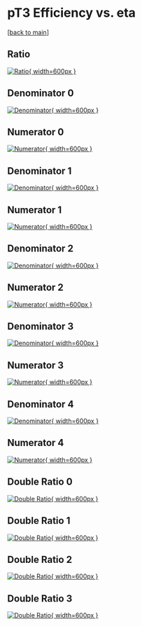# pT3 Efficiency vs. eta

[[back to main](./)]



## Ratio

[![Ratio](../mtv/var/pT3_loweta_11_1_eff_eta.png){ width=600px }](../mtv/var/pT3_loweta_11_1_eff_eta.pdf)

## Denominator 0

[![Denominator](../mtv/den/pT3_loweta_11_1_eff_eta_den0.png){ width=600px }](../mtv/den/pT3_loweta_11_1_eff_eta_den0.pdf)

## Numerator 0

[![Numerator](../mtv/num/pT3_loweta_11_1_eff_eta_num0.png){ width=600px }](../mtv/num/pT3_loweta_11_1_eff_eta_num0.pdf)

## Denominator 1

[![Denominator](../mtv/den/pT3_loweta_11_1_eff_eta_den1.png){ width=600px }](../mtv/den/pT3_loweta_11_1_eff_eta_den1.pdf)

## Numerator 1

[![Numerator](../mtv/num/pT3_loweta_11_1_eff_eta_num1.png){ width=600px }](../mtv/num/pT3_loweta_11_1_eff_eta_num1.pdf)

## Denominator 2

[![Denominator](../mtv/den/pT3_loweta_11_1_eff_eta_den2.png){ width=600px }](../mtv/den/pT3_loweta_11_1_eff_eta_den2.pdf)

## Numerator 2

[![Numerator](../mtv/num/pT3_loweta_11_1_eff_eta_num2.png){ width=600px }](../mtv/num/pT3_loweta_11_1_eff_eta_num2.pdf)

## Denominator 3

[![Denominator](../mtv/den/pT3_loweta_11_1_eff_eta_den3.png){ width=600px }](../mtv/den/pT3_loweta_11_1_eff_eta_den3.pdf)

## Numerator 3

[![Numerator](../mtv/num/pT3_loweta_11_1_eff_eta_num3.png){ width=600px }](../mtv/num/pT3_loweta_11_1_eff_eta_num3.pdf)

## Denominator 4

[![Denominator](../mtv/den/pT3_loweta_11_1_eff_eta_den4.png){ width=600px }](../mtv/den/pT3_loweta_11_1_eff_eta_den4.pdf)

## Numerator 4

[![Numerator](../mtv/num/pT3_loweta_11_1_eff_eta_num4.png){ width=600px }](../mtv/num/pT3_loweta_11_1_eff_eta_num4.pdf)

## Double Ratio 0

[![Double Ratio](../mtv/ratio/pT3_loweta_11_1_eff_eta_ratio0.png){ width=600px }](../mtv/ratio/pT3_loweta_11_1_eff_eta_ratio0.pdf)

## Double Ratio 1

[![Double Ratio](../mtv/ratio/pT3_loweta_11_1_eff_eta_ratio1.png){ width=600px }](../mtv/ratio/pT3_loweta_11_1_eff_eta_ratio1.pdf)

## Double Ratio 2

[![Double Ratio](../mtv/ratio/pT3_loweta_11_1_eff_eta_ratio2.png){ width=600px }](../mtv/ratio/pT3_loweta_11_1_eff_eta_ratio2.pdf)

## Double Ratio 3

[![Double Ratio](../mtv/ratio/pT3_loweta_11_1_eff_eta_ratio3.png){ width=600px }](../mtv/ratio/pT3_loweta_11_1_eff_eta_ratio3.pdf)

